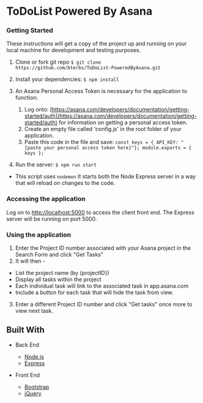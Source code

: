 # ToDoList Powered By Asana

### Getting Started

These instructions will get a copy of the project up and running on your local machine for development and testing purposes.

1. Clone or fork git repo `$ git clone https://github.com/bterbs/ToDoList-PoweredByAsana.git`
2. Install your dependencies: `$ npm install`
3. An Asana Personal Access Token is necessary for the application to function:

   1. Log onto: [https://asana.com/developers/documentation/getting-started/auth](https://asana.com/developers/documentation/getting-started/auth) for information on getting a personal access token.
   2. Create an empty file called 'config.js' in the root folder of your application.
   3. Paste this code in the file and save:
      `const keys = { API_KEY: "[paste your personal access token here]"}; module.exports = { keys };`

4. Run the server: `$ npm run start`

* This script uses `nodemon` It starts both the Node Express server in a way that will reload on changes to the code.

### Accessing the application

Log on to [http://localhost:5000](http://localhost:5000) to access the client front end. The Express server will be running on port 5000.

### Using the application

1. Enter the Project ID number associated with your Asana project in the Search Form and click "Get Tasks"
2. It will then -

* List the project name (by {projectID})
* Display all tasks within the project
* Each individual task will link to the associated task in app.asana.com
* Include a button for each task that will hide the task from view.

3. Enter a different Project ID number and click "Get tasks" once more to view next task.

## Built With

* Back End

  * [Node.js](https://nodejs.org)
  * [Express](https://expressjs.com/)

* Front End
  * [Bootstrap](https://getbootstrap.com/)
  * [jQuery](https://jquery.com/)
